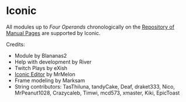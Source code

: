 # Iconic

All modules up to _Four Operands_ chronologically on the [Repository of Manual Pages](https://ktane.timwi.de/) are supported by Iconic.

Credits:
- Module by Blananas2
- Help with development by River
- Twitch Plays by eXish
- [Iconic Editor](https://ktane-iconic-editor.mrmelon54.com) by MrMelon
- Frame modeling by Marksam
- String contributors: TasThiluna, tandyCake, Deaf, draket333, Nico, MrPeanut1028, Crazycaleb, Timwi, mcd573, xmaster, Kiki, EpicToast
